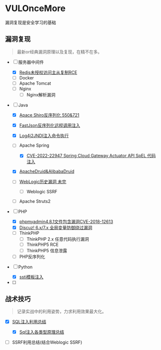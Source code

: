 # VULOnceMore
漏洞复现是安全学习的基础

## 漏洞复现

> 最新or经典漏洞原理以及复现，在精不在多。

- [ ] 服务器中间件

  - [x] [Redis未授权访问主从复制RCE](https://github.com/luckyfuture0177/VULOnceMore/blob/main/%E4%B8%AD%E9%97%B4%E4%BB%B6/Redis%E6%9C%AA%E6%8E%88%E6%9D%83%E4%B8%BB%E4%BB%8E%E5%A4%8D%E5%88%B6RCE.md)
  - [ ] Docker
  - [ ] Apache Tomcat
  - [ ] Nginx
    - [ ] Nginx解析漏洞
- [ ] Java
  - [x] [Apace Shiro反序列化 550&721](https://github.com/luckyfuture0177/VULOnceMore/blob/main/Java%E6%A1%86%E6%9E%B6/CVE-2016-4437shiro-550%E5%8F%8D%E5%BA%8F%E5%88%97%E5%8C%96%E5%91%BD%E4%BB%A4%E6%89%A7%E8%A1%8C.md)
  
  - [x] [FastJson反序列化远程调用注入](https://github.com/luckyfuture0177/VULOnceMore/blob/main/Java%E6%A1%86%E6%9E%B6/CVE-2017-18349Fastjson%E5%8F%8D%E5%BA%8F%E5%88%97%E5%8C%96.md)
  
  - [x] [Log4j2JNDI注入命令执行](https://github.com/luckyfuture0177/VULOnceMore/blob/main/Java%E6%A1%86%E6%9E%B6/CVE-2021-44228-Log4jJNDI%E6%B3%A8%E5%85%A5%E5%91%BD%E4%BB%A4%E6%89%A7%E8%A1%8C.md)
  
  - [ ] Apache Spring
    - [x] [CVE-2022-22947 Spring Cloud Gateway Actuator API SpEL 代码注入](https://github.com/luckyfuture0177/VULOnceMore/blob/main/Java%E6%A1%86%E6%9E%B6/CVE-2022-22947SpringCloudGatewaySpEL%E4%BB%A3%E7%A0%81%E6%B3%A8%E5%85%A5.md)
    
  - [x]  [ApacheDruid&AlibabaDruid](https://github.com/luckyfuture0177/VULOnceMore/blob/main/Java%E6%A1%86%E6%9E%B6/ApacheDruid%26AlibabaDruid.md)
  
  - [ ] [WebLogic历史漏洞 未完](https://github.com/luckyfuture0177/VULOnceMore/blob/main/Java%E6%A1%86%E6%9E%B6/Weblogic%E6%BC%8F%E6%B4%9E%E5%A4%8D%E7%8E%B0.md)
    - [ ] Weblogic SSRF
  
  - [ ] Apache Struts2
  
- [ ] PHP
  - [x] [phpmyadmin4.8.1文件包含漏洞CVE-2018-12613](https://github.com/luckyfuture0177/VULOnceMore/blob/main/PHP%E6%A1%86%E6%9E%B6/phpmyadmin4.8%E6%96%87%E4%BB%B6%E5%8C%85%E5%90%AB.md)
  - [x] [Discuz! 6.x/7.x 全局变量防御绕过漏洞](https://github.com/luckyfuture0177/VULOnceMore/blob/main/PHP%E6%A1%86%E6%9E%B6/Discuz!6.x7.x%E5%85%A8%E5%B1%80%E5%8F%98%E9%87%8F%E9%98%B2%E5%BE%A1%E7%BB%95%E8%BF%87%E6%BC%8F%E6%B4%9E.md)
  - [ ] ThinkPHP
    - [ ] ThinkPHP 2.x 任意代码执行漏洞
    - [ ] ThinkPHP5 RCE
    - [ ] ThinkPHP5 信息泄露
  - [ ] PHP反序列化
- [ ] Python
  - [x] [ssti模板注入](https://github.com/luckyfuture0177/VULOnceMore/blob/main/Python%E6%A1%86%E6%9E%B6/FlaskSSTI%E6%B3%A8%E5%85%A5.md)
- [ ] 

## 战术技巧

> 记录实战中的利用姿势，力求利用效果最大化。

- [x] [SQL注入利用总结](https://github.com/luckyfuture0177/VULOnceMore/blob/main/%E6%88%98%E6%9C%AF%E6%8A%80%E5%B7%A7/SQL%E6%B3%A8%E5%85%A5%E5%88%A9%E7%94%A8%E6%80%BB%E7%BB%93.md)
  - [x] [Sql注入各类型原理总结](https://luckyfuture.top/sqli-summary.html)
- [ ] SSRF利用总结(结合Weblogic SSRF)



